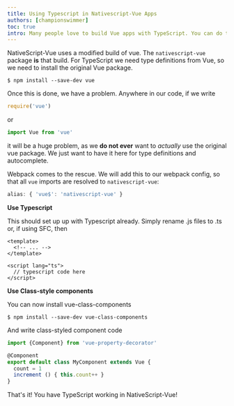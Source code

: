 ```yaml
---
title: Using Typescript in Nativescript-Vue Apps
authors: [championswimmer]
toc: true
intro: Many people love to build Vue apps with TypeScript. You can do that in NativeScript-Vue too.
---
```


NativeScript-Vue uses a modified build of vue. The `nativescript-vue` package **is** that build.
For TypeScript we need type definitions from Vue, so we need to install the original Vue package. 

```shell
$ npm install --save-dev vue
```

Once this is done, we have a problem. Anywhere in our code, if we write 

```js
require('vue')
```

or

```ts
import Vue from 'vue'
```

it will be a huge problem, as we **do not ever** want to _actually_ use the original vue package. 
We just want to have it here for type definitions and autocomplete. 

Webpack comes to the rescue. We will add this to our webpack config, so that all `vue` imports
are resolved to `nativescript-vue`:

```js
alias: { 'vue$': 'nativescript-vue' }
```

**Use Typescript**

This should set up up with Typescript already. Simply rename .js files to .ts or, if using SFC, then

```vue
<template>
  <!-- ... -->
</template>

<script lang="ts">
  // typescript code here
</script>
```

**Use Class-style components**

You can now install vue-class-components

```shell
$ npm install --save-dev vue-class-components
```

And write class-styled component code

```ts
import {Component} from 'vue-property-decorator'

@Component
export default class MyComponent extends Vue {
  count = 1
  increment () { this.count++ }
}
```

That's it! You have TypeScript working in NativeScript-Vue!

